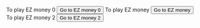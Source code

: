 <html>
  <head>
    <style>
      buttin {
        width 100px
      }
    </style>
  </head>
  <body>
    To play EZ money 0
    <button onclick="window.open("https://clockmantellstime.github.io/EZ-money-0")">Go to EZ money 0</button>
    To play EZ money 
    <button onclick="window.open("https://clockmantellstime.github.io/EZ-money>Go to EZ money</button>
    To play EZ money 2
    <button onclick="window.open("https://clockmantellstime.github.io/EZ-money-2>Go to EZ money 2</button>
  </body>
</html>


